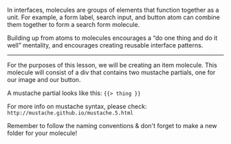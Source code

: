 In interfaces, molecules are groups of elements that function together as a unit. 
For example, a form label, search input, and button atom can combine them together to form a search form molecule.

Building up from atoms to molecules encourages a “do one thing and do it well” mentality, 
and encourages creating reusable interface patterns.

---

For the purposes of this lesson, we will be creating an item molecule.
This molecule will consist of a div that contains two mustache partials, 
one for our image and our button. 

A mustache partial looks like this: `{{> thing }}`

For more info on mustache syntax, please check: `http://mustache.github.io/mustache.5.html`

Remember to follow the naming conventions & don't forget to make a new folder for your molecule!
